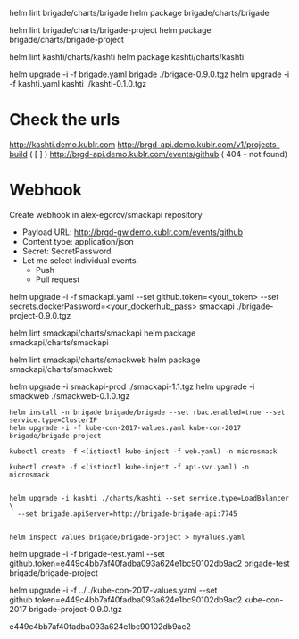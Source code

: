 

helm lint brigade/charts/brigade
helm package brigade/charts/brigade

helm lint brigade/charts/brigade-project
helm package brigade/charts/brigade-project

helm lint kashti/charts/kashti
helm package kashti/charts/kashti

helm upgrade -i -f brigade.yaml brigade ./brigade-0.9.0.tgz
helm upgrade -i -f kashti.yaml kashti ./kashti-0.1.0.tgz


# Check the urls

http://kashti.demo.kublr.com
http://brgd-api.demo.kublr.com/v1/projects-build  ( [ ] )
http://brgd-api.demo.kublr.com/events/github ( 404 - not found)

# Webhook

Create webhook in alex-egorov/smackapi repository

- Payload URL: http://brgd-gw.demo.kublr.com/events/github
- Content type: application/json
- Secret: SecretPassword
- Let me select individual events.
  + Push
  + Pull request




helm upgrade -i -f smackapi.yaml --set github.token=<yout_token> --set secrets.dockerPassword=<your_dockerhub_pass> smackapi ./brigade-project-0.9.0.tgz

helm lint smackapi/charts/smackapi
helm package smackapi/charts/smackapi

helm lint  smackapi/charts/smackweb
helm package  smackapi/charts/smackweb

helm upgrade -i smackapi-prod ./smackapi-1.1.tgz
helm upgrade -i smackweb ./smackweb-0.1.0.tgz


```
helm install -n brigade brigade/brigade --set rbac.enabled=true --set service.type=ClusterIP
helm upgrade -i -f kube-con-2017-values.yaml kube-con-2017 brigade/brigade-project 

kubectl create -f <(istioctl kube-inject -f web.yaml) -n microsmack 

kubectl create -f <(istioctl kube-inject -f api-svc.yaml) -n microsmack


helm upgrade -i kashti ./charts/kashti --set service.type=LoadBalancer \
  --set brigade.apiServer=http://brigade-brigade-api:7745
  
  
helm inspect values brigade/brigade-project > myvalues.yaml
```


helm upgrade -i -f brigade-test.yaml --set github.token=e449c4bb7af40fadba093a624e1bc90102db9ac2 brigade-test brigade/brigade-project

helm upgrade -i -f ../../kube-con-2017-values.yaml --set github.token=e449c4bb7af40fadba093a624e1bc90102db9ac2 kube-con-2017 brigade-project-0.9.0.tgz

e449c4bb7af40fadba093a624e1bc90102db9ac2